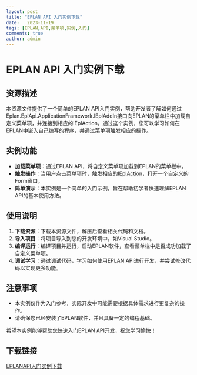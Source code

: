 ```yaml
---
layout: post
title: "EPLAN API 入门实例下载"
date:   2023-11-19
tags: [EPLAN,API,菜单项,实例,入门]
comments: true
author: admin
---
```

# EPLAN API 入门实例下载

## 资源描述

本资源文件提供了一个简单的EPLAN API入门实例，帮助开发者了解如何通过Eplan.EplApi.ApplicationFramework.IEplAddIn接口向EPLAN的菜单栏中加载自定义菜单项，并连接到相应的IEplAction。通过这个实例，您可以学习如何在EPLAN中嵌入自己编写的程序，并通过菜单项触发相应的操作。

## 实例功能

- **加载菜单项**：通过EPLAN API，将自定义菜单项加载到EPLAN的菜单栏中。
- **触发操作**：当用户点击菜单项时，触发相应的IEplAction，打开一个自定义的Form窗口。
- **简单演示**：本实例是一个简单的入门示例，旨在帮助初学者快速理解EPLAN API的基本使用方法。

## 使用说明

1. **下载资源**：下载本资源文件，解压后查看相关代码和文档。
2. **导入项目**：将项目导入到您的开发环境中，如Visual Studio。
3. **编译运行**：编译项目并运行，启动EPLAN软件，查看菜单栏中是否成功加载了自定义菜单项。
4. **调试学习**：通过调试代码，学习如何使用EPLAN API进行开发，并尝试修改代码以实现更多功能。

## 注意事项

- 本实例仅作为入门参考，实际开发中可能需要根据具体需求进行更复杂的操作。
- 请确保您已经安装了EPLAN软件，并且具备一定的编程基础。

希望本实例能够帮助您快速入门EPLAN API开发，祝您学习愉快！

## 下载链接

[EPLANAPI入门实例下载](https://pan.quark.cn/s/ff1451ce9ea2)